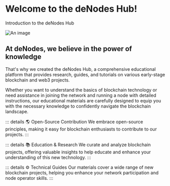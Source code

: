 # Welcome to the deNodes Hub!

Introduction to the deNodes Hub

![An image](/denodes.webp)

## At deNodes, we believe in the power of knowledge

That's why we created the deNodes Hub, a comprehensive educational platform that provides research, guides, and tutorials on various early-stage blockchain and web3 projects.

Whether you want to understand the basics of blockchain technology or need assistance in joining the network and running a node with detailed instructions, our educational materials are carefully designed to equip you with the necessary knowledge to confidently navigate the blockchain landscape.

::: details :earth_americas: Open-Source Contribution
We embrace open-source principles, making it easy for blockchain enthusiasts to contribute to our projects.
:::

::: details :books: Education & Research
We curate and analyze blockchain projects, offering valuable insights to help educate and enhance your understanding of this new technology.
:::

::: details :gear: Technical Guides
Our materials cover a wide range of new blockchain projects, helping you enhance your network participation and node operator skills.
:::
